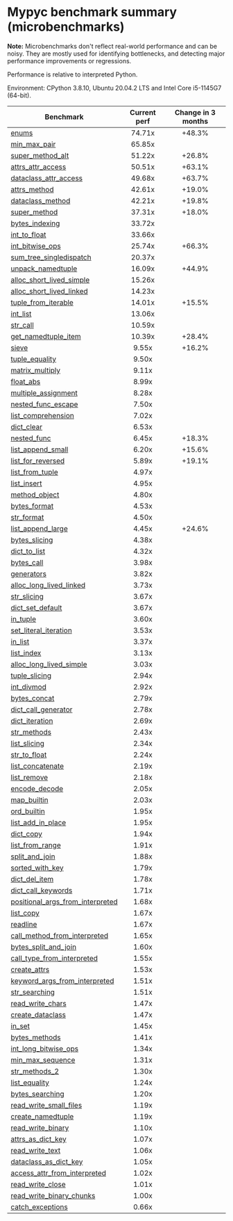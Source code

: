 # Mypyc benchmark summary (microbenchmarks)

**Note:** Microbenchmarks don't reflect real-world performance and can be noisy.
           They are mostly used for identifying bottlenecks, and detecting major performance
           improvements or regressions.

Performance is relative to interpreted Python.

Environment: CPython 3.8.10, Ubuntu 20.04.2 LTS and Intel Core i5-1145G7 (64-bit).

| Benchmark | Current perf | Change in 3 months |
| --- | :---: | :---: |
| [enums](benchmarks/enums.md) | 74.71x | +48.3% |
| [min_max_pair](benchmarks/min_max_pair.md) | 65.85x |  |
| [super_method_alt](benchmarks/super_method_alt.md) | 51.22x | +26.8% |
| [attrs_attr_access](benchmarks/attrs_attr_access.md) | 50.51x | +63.1% |
| [dataclass_attr_access](benchmarks/dataclass_attr_access.md) | 49.68x | +63.7% |
| [attrs_method](benchmarks/attrs_method.md) | 42.61x | +19.0% |
| [dataclass_method](benchmarks/dataclass_method.md) | 42.21x | +19.8% |
| [super_method](benchmarks/super_method.md) | 37.31x | +18.0% |
| [bytes_indexing](benchmarks/bytes_indexing.md) | 33.72x |  |
| [int_to_float](benchmarks/int_to_float.md) | 33.66x |  |
| [int_bitwise_ops](benchmarks/int_bitwise_ops.md) | 25.74x | +66.3% |
| [sum_tree_singledispatch](benchmarks/sum_tree_singledispatch.md) | 20.37x |  |
| [unpack_namedtuple](benchmarks/unpack_namedtuple.md) | 16.09x | +44.9% |
| [alloc_short_lived_simple](benchmarks/alloc_short_lived_simple.md) | 15.26x |  |
| [alloc_short_lived_linked](benchmarks/alloc_short_lived_linked.md) | 14.23x |  |
| [tuple_from_iterable](benchmarks/tuple_from_iterable.md) | 14.01x | +15.5% |
| [int_list](benchmarks/int_list.md) | 13.06x |  |
| [str_call](benchmarks/str_call.md) | 10.59x |  |
| [get_namedtuple_item](benchmarks/get_namedtuple_item.md) | 10.39x | +28.4% |
| [sieve](benchmarks/sieve.md) | 9.55x | +16.2% |
| [tuple_equality](benchmarks/tuple_equality.md) | 9.50x |  |
| [matrix_multiply](benchmarks/matrix_multiply.md) | 9.11x |  |
| [float_abs](benchmarks/float_abs.md) | 8.99x |  |
| [multiple_assignment](benchmarks/multiple_assignment.md) | 8.28x |  |
| [nested_func_escape](benchmarks/nested_func_escape.md) | 7.50x |  |
| [list_comprehension](benchmarks/list_comprehension.md) | 7.02x |  |
| [dict_clear](benchmarks/dict_clear.md) | 6.53x |  |
| [nested_func](benchmarks/nested_func.md) | 6.45x | +18.3% |
| [list_append_small](benchmarks/list_append_small.md) | 6.20x | +15.6% |
| [list_for_reversed](benchmarks/list_for_reversed.md) | 5.89x | +19.1% |
| [list_from_tuple](benchmarks/list_from_tuple.md) | 4.97x |  |
| [list_insert](benchmarks/list_insert.md) | 4.95x |  |
| [method_object](benchmarks/method_object.md) | 4.80x |  |
| [bytes_format](benchmarks/bytes_format.md) | 4.53x |  |
| [str_format](benchmarks/str_format.md) | 4.50x |  |
| [list_append_large](benchmarks/list_append_large.md) | 4.45x | +24.6% |
| [bytes_slicing](benchmarks/bytes_slicing.md) | 4.38x |  |
| [dict_to_list](benchmarks/dict_to_list.md) | 4.32x |  |
| [bytes_call](benchmarks/bytes_call.md) | 3.98x |  |
| [generators](benchmarks/generators.md) | 3.82x |  |
| [alloc_long_lived_linked](benchmarks/alloc_long_lived_linked.md) | 3.73x |  |
| [str_slicing](benchmarks/str_slicing.md) | 3.67x |  |
| [dict_set_default](benchmarks/dict_set_default.md) | 3.67x |  |
| [in_tuple](benchmarks/in_tuple.md) | 3.60x |  |
| [set_literal_iteration](benchmarks/set_literal_iteration.md) | 3.53x |  |
| [in_list](benchmarks/in_list.md) | 3.37x |  |
| [list_index](benchmarks/list_index.md) | 3.13x |  |
| [alloc_long_lived_simple](benchmarks/alloc_long_lived_simple.md) | 3.03x |  |
| [tuple_slicing](benchmarks/tuple_slicing.md) | 2.94x |  |
| [int_divmod](benchmarks/int_divmod.md) | 2.92x |  |
| [bytes_concat](benchmarks/bytes_concat.md) | 2.79x |  |
| [dict_call_generator](benchmarks/dict_call_generator.md) | 2.78x |  |
| [dict_iteration](benchmarks/dict_iteration.md) | 2.69x |  |
| [str_methods](benchmarks/str_methods.md) | 2.43x |  |
| [list_slicing](benchmarks/list_slicing.md) | 2.34x |  |
| [str_to_float](benchmarks/str_to_float.md) | 2.24x |  |
| [list_concatenate](benchmarks/list_concatenate.md) | 2.19x |  |
| [list_remove](benchmarks/list_remove.md) | 2.18x |  |
| [encode_decode](benchmarks/encode_decode.md) | 2.05x |  |
| [map_builtin](benchmarks/map_builtin.md) | 2.03x |  |
| [ord_builtin](benchmarks/ord_builtin.md) | 1.95x |  |
| [list_add_in_place](benchmarks/list_add_in_place.md) | 1.95x |  |
| [dict_copy](benchmarks/dict_copy.md) | 1.94x |  |
| [list_from_range](benchmarks/list_from_range.md) | 1.91x |  |
| [split_and_join](benchmarks/split_and_join.md) | 1.88x |  |
| [sorted_with_key](benchmarks/sorted_with_key.md) | 1.79x |  |
| [dict_del_item](benchmarks/dict_del_item.md) | 1.78x |  |
| [dict_call_keywords](benchmarks/dict_call_keywords.md) | 1.71x |  |
| [positional_args_from_interpreted](benchmarks/positional_args_from_interpreted.md) | 1.68x |  |
| [list_copy](benchmarks/list_copy.md) | 1.67x |  |
| [readline](benchmarks/readline.md) | 1.67x |  |
| [call_method_from_interpreted](benchmarks/call_method_from_interpreted.md) | 1.65x |  |
| [bytes_split_and_join](benchmarks/bytes_split_and_join.md) | 1.60x |  |
| [call_type_from_interpreted](benchmarks/call_type_from_interpreted.md) | 1.55x |  |
| [create_attrs](benchmarks/create_attrs.md) | 1.53x |  |
| [keyword_args_from_interpreted](benchmarks/keyword_args_from_interpreted.md) | 1.51x |  |
| [str_searching](benchmarks/str_searching.md) | 1.51x |  |
| [read_write_chars](benchmarks/read_write_chars.md) | 1.47x |  |
| [create_dataclass](benchmarks/create_dataclass.md) | 1.47x |  |
| [in_set](benchmarks/in_set.md) | 1.45x |  |
| [bytes_methods](benchmarks/bytes_methods.md) | 1.41x |  |
| [int_long_bitwise_ops](benchmarks/int_long_bitwise_ops.md) | 1.34x |  |
| [min_max_sequence](benchmarks/min_max_sequence.md) | 1.31x |  |
| [str_methods_2](benchmarks/str_methods_2.md) | 1.30x |  |
| [list_equality](benchmarks/list_equality.md) | 1.24x |  |
| [bytes_searching](benchmarks/bytes_searching.md) | 1.20x |  |
| [read_write_small_files](benchmarks/read_write_small_files.md) | 1.19x |  |
| [create_namedtuple](benchmarks/create_namedtuple.md) | 1.19x |  |
| [read_write_binary](benchmarks/read_write_binary.md) | 1.10x |  |
| [attrs_as_dict_key](benchmarks/attrs_as_dict_key.md) | 1.07x |  |
| [read_write_text](benchmarks/read_write_text.md) | 1.06x |  |
| [dataclass_as_dict_key](benchmarks/dataclass_as_dict_key.md) | 1.05x |  |
| [access_attr_from_interpreted](benchmarks/access_attr_from_interpreted.md) | 1.02x |  |
| [read_write_close](benchmarks/read_write_close.md) | 1.01x |  |
| [read_write_binary_chunks](benchmarks/read_write_binary_chunks.md) | 1.00x |  |
| [catch_exceptions](benchmarks/catch_exceptions.md) | 0.66x |  |
